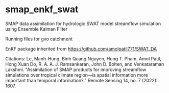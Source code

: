 # smap_enkf_swat
SMAP data assimilation for hydrologic SWAT model streamflow simulation using Ensemble Kalman Filter
 
Running files for gvo catchment
 
EnKF package inherited from https://github.com/amolpatil771/SWAT_DA
 
Citations:
 Le, Manh-Hung, Binh Quang Nguyen, Hung T. Pham, Amol Patil, Hong Xuan Do, R. A. A. J. Ramsankaran, John D. Bolten, and Venkataraman Lakshmi. "Assimilation of SMAP products for improving streamflow simulations over tropical climate region—is spatial information more important than temporal information?." Remote Sensing 14, no. 7 (2022): 1607.
 
 
